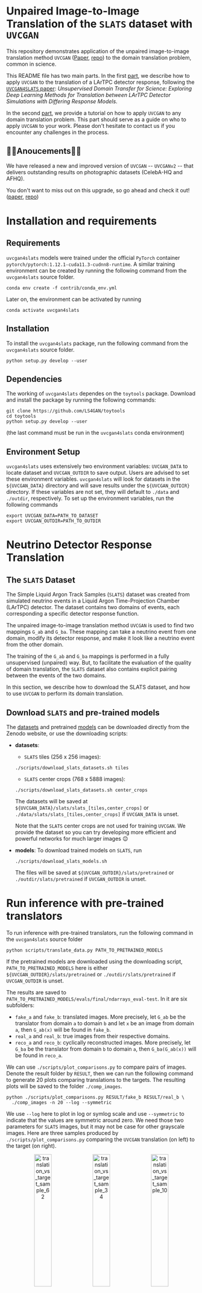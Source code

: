 # Unpaired Image-to-Image Translation of the `SLATS` dataset with `UVCGAN`

This repository demonstrates application of the unpaired image-to-image 
translation method `UVCGAN` ([Paper][uvcgan_paper], [repo][uvcgan_repo]) 
to the domain translation problem, common in science.

This README file has two main parts. In the first 
[part](#neutrino-detector-response-translation), we describe how to 
apply `UVCGAN` to the translation of a LArTPC detector response, following 
the [`UVCGAN4SLATS` paper][uvcgan_paper]: _Unsupervised Domain Transfer 
for Science: Exploring Deep Learning Methods for Translation between LArTPC 
Detector Simulations with Differing Response Models_.

In the second [part](#train-your-own-model), we provide a tutorial on how 
to apply `UVCGAN` to any domain translation problem. This part should serve 
as a guide on who to apply `UVCGAN` to your work. Please don't hesitate to 
contact us if you encounter any challenges in the process.

## :tada::tada:Anoucements:tada::tada:
We have released a new and improved version of `UVCGAN` -- `UVCGANv2` -- that
delivers outstanding results on photographic datasets (CelebA-HQ and AFHQ).

You don't want to miss out on this upgrade, so go ahead and check it out!
([paper][uvcgan2_paper], [repo][uvcgan2_repo])


# Installation and requirements

## Requirements

`uvcgan4slats` models were trained under the official `PyTorch` container
`pytorch/pytorch:1.12.1-cuda11.3-cudnn8-runtime`. A similar training
environment can be created by running the following command from the
`uvcgan4slats` source folder.
```
conda env create -f contrib/conda_env.yml
```
Later on, the environment can be activated by running
```
conda activate uvcgan4slats
```

## Installation

To install the `uvcgan4slats` package, run the following command from the
`uvcgan4slats` source folder.
```
python setup.py develop --user
```

## Dependencies

The working of `uvcgan4slats` dependes on the `toytools` package. Download and
install the package by running the following commands:
```
git clone https://github.com/LS4GAN/toytools
cd toytools
python setup.py develop --user
```
(the last command must be run in the `uvcgan4slats` conda environment)

## Environment Setup

`uvcgan4slats` uses extensively two environment variables: `UVCGAN_DATA` to
locate dataset and `UVCGAN_OUTDIR` to save output. Users are advised to set
these environment variables. `uvcgan4slats` will look for datasets in the
`${UVCGAN_DATA}` directory and will save results under the `${UVCGAN_OUTDIR}`
directory. If these variables are not set, they will default to `./data` and
`./outdir`, respectively. To set up the environment variables, run the
following commands
```
export UVCGAN_DATA=PATH_TO_DATASET
export UVCGAN_OUTDIR=PATH_TO_OUTDIR
```

# Neutrino Detector Response Translation

## The `SLATS` Dataset
The Simple Liquid Argon Track Samples (`SLATS`) dataset was created from 
simulated neutrino events in a Liquid Argon Time-Projection Chamber (LArTPC) 
detector. The dataset contains two domains of events, each corresponding a 
specific detector response function.

The unpaired image-to-image translation method `UVCGAN` is used to find two 
mappings `G_ab` and `G_ba`. These mapping can take a neutrino event from one 
domain, modify its detector response, and make it look like a neutrino event 
from the other domain.

The training of the `G_ab` and `G_ba` mappings is performed in a fully 
unsupervised (unpaired) way. But, to facilitate the evaluation of the quality 
of domain translation, the `SLATS` dataset also contains explicit pairing 
between the events of the two domains.

In this section, we describe how to download the SLATS dataset, and how to use 
`UVCGAN` to perform its domain translation.

## Download `SLATS` and pre-trained models
The [datasets](https://zenodo.org/record/7809108) and pretrained
[models](https://zenodo.org/record/7853835) can be downloaded directly from
the Zenodo website, or use the downloading scripts:
- **datasets**:
  - `SLATS` tiles (256 x 256 images):
  ```
  ./scripts/download_slats_datasets.sh tiles
  ```
  - `SLATS` center crops (768 x 5888 images):
  ```
  ./scripts/download_slats_datasets.sh center_crops
  ```
  The datasets will be saved at
  `${UVCGAN_DATA}/slats/slats_[tiles,center_crops]` or
  `./data/slats/slats_[tiles,center_crops]` if `UVCGAN_DATA` is unset.

  Note that the `SLATS` center crops are not used for training `UVCGAN`. We
  provide the dataset so you can try developing more efficient and powerful
  networks for much larger images :wink:
- **models**:
  To download trained models on `SLATS`, run
  ```
  ./scripts/download_slats_models.sh
  ```
  The files will be saved at `${UVCGAN_OUTDIR}/slats/pretrained` or
  `./outdir/slats/pretrained` if `UVCGAN_OUTDIR` is unset.

# Run inference with pre-trained translators
To run inference with pre-trained translators, run the following command in
the `uvcgan4slats` source folder
```
python scripts/translate_data.py PATH_TO_PRETRAINED_MODELS
```
If the pretrained models are downloaded using the downloading script,
`PATH_TO_PRETRAINED_MODELS` here is either
`${UVCGAN_OUTDIR}/slats/pretrained` or `./outdir/slats/pretrained` if
`UVCGAN_OUTDIR` is unset.

The results are saved to
`PATH_TO_PRETRAINED_MODELS/evals/final/ndarrays_eval-test`. In it are six
subfolders:
- `fake_a` and `fake_b`: translated images.
  More precisely, let `G_ab` be the translator from domain `a` to domain `b`
  and let `x` be an image from domain `a`, then `G_ab(x)` will be found in
  `fake_b`.
- `real_a` and `real_b`: true images from their respective domains.
- `reco_a` and `reco_b`: cyclically reconstructed images.
  More precisely, let `G_ba` be the translator from domain `b` to domain `a`,
  then `G_ba(G_ab(x))` will be found in `reco_a`.

We can use `./scripts/plot_comparisons.py` to compare pairs of images. Denote
the result folder by `RESULT`, then we can run the following command to
generate 20 plots comparing translations to the targets. The resulting plots
will be saved to the folder `./comp_images`.
```
python ./scripts/plot_comparisons.py RESULT/fake_b RESULT/real_b \
  ./comp_images -n 20 --log --symmetric
```
We use `--log` here to plot in log or symlog scale and use `--symmetric` to
indicate that the values are symmetric around zero. We need those two
parameters for `SLATS` images, but it may not be case for other grayscale
images.
Here are three samples produced by `./scripts/plot_comparisons.py` comparing
the `UVCGAN` translation (on left) to the target (on right).
<p align="center">
  <img src="https://github.com/LS4GAN/gallery/blob/main/uvcgan4slats/img_comparison/sample_62.png" width="30%" title="translation_vs_target_sample_62">
  <img src="https://github.com/LS4GAN/gallery/blob/main/uvcgan4slats/img_comparison/sample_34.png" width="30%" title="translation_vs_target_sample_34">
  <img src="https://github.com/LS4GAN/gallery/blob/main/uvcgan4slats/img_comparison/sample_107.png" width="30%" title="translation_vs_target_sample_10">
</p>

# Train your own model
In this part, we demonstrate how to train `UVCGAN` model on your own dataset. 
We will discuss three topics: Prepare the dataset, Pre-train the generators 
(optional), and Train I2I translation.

For the generator pre-training and image-to-image translation training, we 
will use `SLATS` scripts as examples:
```
scripts/slats/pretrain_slats-256.py
scripts/slats/train_slats-256.py
```
We recommend the following approach when adapting UVCGAN to you needs. Start 
with one of the provided example scripts. Make minimal modifications to make it 
work for your problem. Once it is working -- further customize the model 
configuration to achieve the best results.

## 0. Dataset
Please organized your dataset as follows:
```bash
PATH/TO/YOUR/DATASET
├── train
│   ├── DOMAIN_A
│   └── DOMAIN_B
└── test
    ├── DOMAIN_A
    └── DOMAIN_B
```
where `PATH/TO/YOUR/DATASET` is the [dataset location][dataset_location] and
`DOMAIN_A` and `DOMAIN_B` are the [domain names][domain_names].
### 0.1 Natural images
  If you images have extension `jepg`, `png`, `webp` [etc][image_ext]., please
  consider using [`UVCGAN`][uvcgan_repo] or [`UVCGANv2`][uvcgan2_repo] instead.
  However, if your images are grayscale but saved as multi-channel (like RGB)
  images, you may also consider converting them to grayscale image and then
  to `NumPy` arrays.
### 0.2 `NumPy` arrays (saved with extension `.npz`)
  - _no transform needed_:
    For a standalone example of data loading without transform, see
    [`dataloading.py`][dataloading]. The dataset used in this script is an
    excerpt from the `SLATS` dataset.
  - _transform needed_:
    For a standalone example of data loading with transform, see
    [`dataloading_transform.py`][dataloading_transform]. The dataset used in
    this script is adapted from the [BRaTS 2021 Task 1 dataset][MRI_dataset].
### 0.3 Customized dataset API
  In case you need to use your own dataset API, please save the script to
  [`./uvcgan/data/datasets`](./uvcgan/data/datasets) and update the
  `select_dataset` function in [`./uvcgan/data/data.py`](./uvcgan/data/data.py)
  with your own dataset API.

## 1. Pretraining (optional but recommended)
Unpaired image-to-image translation presents a significant challenge. As such,
it may be advantageous to start the training with prepared networks, rather
than randomly initialized ones. And the advantange of pre-training is
confirmed by multiple works (see section 5.3 of the
[`UVCGAN` paper][uvcgan_paper] for more
information). There are a number of ways for pre-training. Here for `SLATS`,
we use the BERT-like pretraining approach. We subdivide each image into a grid
of 32 x 32 blocks and randomly replace the all values in 40% of the blocks
with zero. Then, we train a generator to fill in the blanks on the two domains
jointly. This generator is then used to initialize both generators for the
translation training. For more detail of pre-training on `SLATS`, see section
3.3.1 of the [`UVCGAN4SLATS` paper][uvcgan4slats_paper].

You may start with the script,
[`pretrain_slats-256.py`](./scripts/slats/pretrain_slats-256.py), for `SLATS`
with modifications to [dataset location][dataset_location],
[domain names][domain_names], [label][label], and [outdir][outdir]. Run the
pre-training script as:
```
python ./script/slats/pretrain_slats-256.py
```
Generator type and batch size can be configured using command-line flags
`--gen` and `--batch_size`, respectively. All other parameters (e.g.
generator/discriminator, optimizer, scheduler, masking, etc.) can be modified
directly in the script.

## 2. Training
Similar to pre-training, you can initiate the I2I translation training with
the script, [train_slats-256.py](./scripts/slats/train_slats-256.py), for
`SLATS` with modifications to [dataset location][dataset_location],
[domain names][domain_names], [label][label], [outdir][outdir], and where the
pre-trained generator can be located (field [`transfer`][transfer] in the
`args_dict`). However, if you choose to commence without pre-training, simply
remove the field [`transfer`][transfer] from `args_dict` or set its value to
`None`. Run the translation training as:
```
python ./script/slats/train_slats-256.py
```
### 2.1 Key hyper-parameters for optimal performance
Please consider tuning the following parameters for better result:
1. **cycle-consistency loss coefficient `--lambda-cycle`**:
  Equal to $\lambda_{\textrm{cyc}}$ in section 3.1 of the
  [`UVCGAN` paper][uvcgan_paper], and $\lambda_{a}$ and $\lambda_{b}$ in
  section 3.3.2 of the [`UVCGAN4SLATS` paper][uvcgan4slats_paper].
1. **learning rates `--lr-gen` and `--lr-disc`**:
  See dicussion in section 3.3.2 of the
  [`UVCGAN4SLATS` paper][uvcgan4slats_paper].
1. **discriminator gradient penalty `--gp-constant` and `--gp-lambda`**:
  In section 3.3 of the [`UVCGAN` paper][uvcgan_paper] and section 3.3.2 of
  the [`UVCGAN4SLATS` paper][uvcgan4slats_paper], we have `gp-constant`
  $=\gamma$ and `gp-lambda` $=\lambda_{\textrm{GP}}$.




<!---References and Citations -->
[uvcgan4slats_paper]: https://arxiv.org/abs/2304.12858
[uvcgan_paper]: https://openaccess.thecvf.com/content/WACV2023/html/Torbunov_UVCGAN_UNet_Vision_Transformer_Cycle-Consistent_GAN_for_Unpaired_Image-to-Image_Translation_WACV_2023_paper.html
[uvcgan_repo]: https://github.com/LS4GAN/uvcgan
[uvcgan2_paper]: https://arxiv.org/abs/2303.16280
[uvcgan2_repo]: https://github.com/LS4GAN/uvcgan2
[dataset_location]: https://github.com/pphuangyi/uvcgan4slats/blob/2ce2ec607c68a3d9d382659b515e28960ae6dd67/scripts/slats/pretrain_slats-256.py#L64
[domain_names]: https://github.com/pphuangyi/uvcgan4slats/blob/2ce2ec607c68a3d9d382659b515e28960ae6dd67/scripts/slats/pretrain_slats-256.py#L69
[label]: https://github.com/pphuangyi/uvcgan4slats/blob/2ce2ec607c68a3d9d382659b515e28960ae6dd67/scripts/slats/pretrain_slats-256.py#L111
[outdir]: https://github.com/pphuangyi/uvcgan4slats/blob/2ce2ec607c68a3d9d382659b515e28960ae6dd67/scripts/slats/pretrain_slats-256.py#L112
[transfer]: https://github.com/pphuangyi/uvcgan4slats/blob/8593953347dbeab747319b5776c475750f88659a/scripts/slats/train_slats-256.py#L154
[MRI_dataset]: https://www.kaggle.com/datasets/dschettler8845/brats-2021-task1
[image_ext]: https://pytorch.org/vision/main/_modules/torchvision/datasets/folder.html
[dataloading]: ./examples/dataloading/dataloading.py
[dataloading_transform]: ./examples/dataloading/dataloading_transform.py

